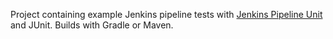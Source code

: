 

Project containing example Jenkins pipeline tests with 
[Jenkins Pipeline Unit](https://github.com/lesfurets/JenkinsPipelineUnit) and JUnit.
Builds with Gradle or Maven.
